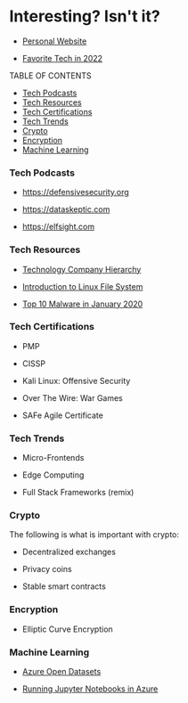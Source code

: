 # Interesting? Isn't it?

- [Personal Website](https://larspeterson.me)

- [Favorite Tech in 2022](https://github.com/LarsPeterson/personal-favorite-tech-in-2022)

TABLE OF CONTENTS

- [Tech Podcasts](https://github.com/LarsPeterson/interesting/blob/main/README.md#Tech-Podcasts)
- [Tech Resources](https://github.com/LarsPeterson/interesting/blob/main/README.md#Tech-Resources)
- [Tech Certifications](https://github.com/LarsPeterson/interesting/blob/main/README.md#Tech-Certifications)
- [Tech Trends](https://github.com/LarsPeterson/interesting/blob/main/README.md#Tech-Trends)
- [Crypto](https://github.com/LarsPeterson/interesting/blob/main/README.md#Crypto)
- [Encryption](https://github.com/LarsPeterson/interesting/blob/main/README.md#Encryption)
- [Machine Learning](https://github.com/LarsPeterson/interesting/blob/main/README.md#Machine-Learning)


### Tech Podcasts

- https://defensivesecurity.org

- https://dataskeptic.com

- https://elfsight.com


### Tech Resources

- [Technology Company Hierarchy](https://www.hierarchystructure.com/technology-company-hierarchy/)

- [Introduction to Linux File System](https://opensource.com/life/16/10/introduction-linux-filesystems)

- [Top 10 Malware in January 2020](https://www.cisecurity.org/blog/top-10-malware-january-2020/)


### Tech Certifications

- PMP

- CISSP

- Kali Linux: Offensive Security

- Over The Wire: War Games

- SAFe Agile Certificate


### Tech Trends

- Micro-Frontends

- Edge Computing

- Full Stack Frameworks (remix)


### Crypto

The following is what is important with crypto:

- Decentralized exchanges

- Privacy coins

- Stable smart contracts


### Encryption

- Elliptic Curve Encryption

### Machine Learning

- [Azure Open Datasets](https://azure.microsoft.com/en-us/products/open-datasets/)

- [Running Jupyter Notebooks in Azure](https://docs.microsoft.com/en-us/azure/machine-learning/how-to-run-jupyter-notebooks)

